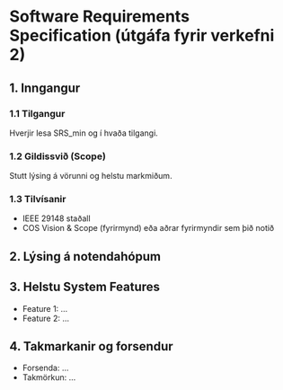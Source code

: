 # Software Requirements Specification (útgáfa fyrir verkefni 2)

## 1. Inngangur
### 1.1 Tilgangur
Hverjir lesa SRS_min og í hvaða tilgangi.

### 1.2 Gildissvið (Scope)
Stutt lýsing á vörunni og helstu markmiðum.

### 1.3 Tilvísanir
- IEEE 29148 staðall
- COS Vision & Scope (fyrirmynd) eða aðrar fyrirmyndir sem þið notið

## 2. Lýsing á notendahópum
<!--
Samantekt úr STAKEHOLDERS.md – hverjir nota kerfið og hvernig.
Setjið hlekk á STAKEHOLDERS skrána 
-->

## 3. Helstu System Features
- Feature 1: …  
- Feature 2: …  

## 4. Takmarkanir og forsendur
- Forsenda: …  
- Takmörkun: …  
